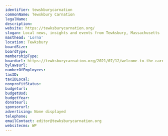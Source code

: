 ```yaml
---
identifier: tewskburycarnation
commonName: Tewskbury Carnation
legalName:
description:
website: https://tewksburycarnation.org/
slogan: Local news, insights and events from Tewksbury, Massachusetts
masthead: 'Lorna'
location: Tewksbury
boardSize:
boardType:
membershipType:
boardurl: https://tewksburycarnation.org/2021/07/12/welcome-to-the-carnation/
bylawsurl:
numberOfEmployees:
taxID:
taxIDLocal:
nonprofitStatus:
budgeturl:
budgetUsd:
budgetYear:
donateurl:
sponsorurl:
advertising: None displayed
telephone:
emailContact: editor@tewksburycarnation.org
websitecms: WP
---
```


